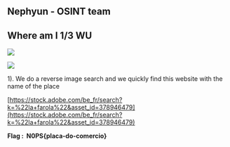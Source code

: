 

## Nephyun - OSINT team     

## Where am I 1/3 WU

  

![](https://github.com/Nephyun/N0PS-CTF_WU_Osint/blob/main/Where%20am%20I%201/images/image2.png)

  
  
  
  

![](https://github.com/Nephyun/N0PS-CTF_WU_Osint/blob/main/Where%20am%20I%201/images/image1.png)

  

1). We do a reverse image search and we quickly find this website with the name of the place

[https://stock.adobe.com/be_fr/search?k=%22la+farola%22&asset_id=378946479](https://stock.adobe.com/be_fr/search?k=%22la+farola%22&asset_id=378946479)

  

**Flag :  N0PS{placa-do-comercio}**

  
